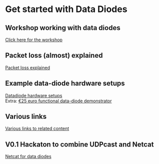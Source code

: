 # Get started with Data Diodes

## Workshop working with data diodes
[Click here for the workshop](workshop/readme.md)

## Packet loss (almost) explained
[Packet loss explained](packetloss_explained.md)

## Example data-diode hardware setups
[Datadiode hardware setups](datadiode_hardware_setups.md) <br>
Extra: [€25 euro functional data-diode demonstrator](https://github.com/Vrolijk/OSDD/blob/main/examples/25_euro_data-diode_demonstator.md)

## Various links 
[Various links to related content](external_content.md)

## V0.1 Hackaton to combine UDPcast and Netcat
[Netcat for data diodes](netcat-diode.md)
